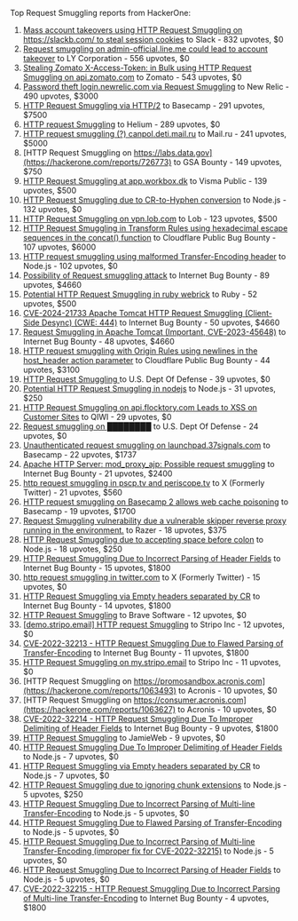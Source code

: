 Top Request Smuggling reports from HackerOne:

1. [Mass account takeovers using HTTP Request Smuggling on https://slackb.com/ to steal session cookies](https://hackerone.com/reports/737140) to Slack - 832 upvotes, $0
2. [Request smuggling on admin-official.line.me could lead to account takeover](https://hackerone.com/reports/740037) to LY Corporation - 556 upvotes, $0
3. [Stealing Zomato X-Access-Token: in Bulk using HTTP Request Smuggling on api.zomato.com](https://hackerone.com/reports/771666) to Zomato - 543 upvotes, $0
4. [Password theft login.newrelic.com via Request Smuggling](https://hackerone.com/reports/498052) to New Relic - 490 upvotes, $3000
5. [HTTP Request Smuggling via HTTP/2](https://hackerone.com/reports/1211724) to Basecamp - 291 upvotes, $7500
6. [HTTP request Smuggling](https://hackerone.com/reports/867952) to Helium - 289 upvotes, $0
7. [HTTP request smuggling (?) canpol.deti.mail.ru](https://hackerone.com/reports/957881) to Mail.ru - 241 upvotes, $5000
8. [HTTP Request Smuggling on https://labs.data.gov](https://hackerone.com/reports/726773) to GSA Bounty - 149 upvotes, $750
9. [HTTP Request Smuggling at app.workbox.dk](https://hackerone.com/reports/919988) to Visma Public - 139 upvotes, $500
10. [HTTP Request Smuggling due to CR-to-Hyphen conversion](https://hackerone.com/reports/922597) to Node.js - 132 upvotes, $0
11. [HTTP Request Smuggling on vpn.lob.com](https://hackerone.com/reports/694604) to Lob - 123 upvotes, $500
12. [HTTP Request Smuggling in Transform Rules using hexadecimal escape sequences in the concat() function](https://hackerone.com/reports/1478633) to Cloudflare Public Bug Bounty - 107 upvotes, $6000
13. [HTTP request smuggling using malformed Transfer-Encoding header](https://hackerone.com/reports/735748) to Node.js - 102 upvotes, $0
14. [Possibility of Request smuggling attack](https://hackerone.com/reports/2280391) to Internet Bug Bounty - 89 upvotes, $4660
15. [Potential HTTP Request Smuggling in ruby webrick](https://hackerone.com/reports/965267) to Ruby - 52 upvotes, $500
16. [CVE-2024-21733 Apache Tomcat HTTP Request Smuggling (Client- Side Desync) (CWE: 444)](https://hackerone.com/reports/2327341) to Internet Bug Bounty - 50 upvotes, $4660
17. [Request Smuggling in Apache Tomcat (Important, CVE-2023-45648)](https://hackerone.com/reports/2299692) to Internet Bug Bounty - 48 upvotes, $4660
18. [HTTP request smuggling with Origin Rules using newlines in the host_header action parameter](https://hackerone.com/reports/1575912) to Cloudflare Public Bug Bounty - 44 upvotes, $3100
19. [HTTP Request Smuggling ](https://hackerone.com/reports/1120982) to U.S. Dept Of Defense - 39 upvotes, $0
20. [Potential HTTP Request Smuggling in nodejs](https://hackerone.com/reports/1002188) to Node.js - 31 upvotes, $250
21. [HTTP Request Smuggling on api.flocktory.com Leads to XSS on Customer Sites](https://hackerone.com/reports/955170) to QIWI - 29 upvotes, $0
22. [Request smuggling on ████████](https://hackerone.com/reports/526880) to U.S. Dept Of Defense - 24 upvotes, $0
23. [Unauthenticated request smuggling on launchpad.37signals.com](https://hackerone.com/reports/867577) to Basecamp - 22 upvotes, $1737
24. [Apache HTTP Server: mod_proxy_ajp: Possible request smuggling](https://hackerone.com/reports/1594627) to Internet Bug Bounty - 21 upvotes, $2400
25. [http request smuggling in pscp.tv and periscope.tv](https://hackerone.com/reports/713285) to X (Formerly Twitter) - 21 upvotes, $560
26. [HTTP request smuggling on Basecamp 2 allows web cache poisoning](https://hackerone.com/reports/919175) to Basecamp - 19 upvotes, $1700
27. [Request Smuggling vulnerability due a vulnerable skipper reverse proxy running in the environment.](https://hackerone.com/reports/711679) to Razer - 18 upvotes, $375
28. [HTTP Request Smuggling due to accepting space before colon](https://hackerone.com/reports/1238709) to Node.js - 18 upvotes, $250
29. [HTTP Request Smuggling Due to Incorrect Parsing of Header Fields](https://hackerone.com/reports/1888760) to Internet Bug Bounty - 15 upvotes, $1800
30. [http request smuggling in  twitter.com](https://hackerone.com/reports/715996) to X (Formerly Twitter) - 15 upvotes, $0
31. [HTTP Request Smuggling via Empty headers separated by CR](https://hackerone.com/reports/2032842) to Internet Bug Bounty - 14 upvotes, $1800
32. [HTTP Request Smuggling](https://hackerone.com/reports/866382) to Brave Software - 12 upvotes, $0
33. [[demo.stripo.email] HTTP request Smuggling](https://hackerone.com/reports/1631228) to Stripo Inc - 12 upvotes, $0
34. [ CVE-2022-32213 - HTTP Request Smuggling Due to Flawed Parsing of Transfer-Encoding](https://hackerone.com/reports/1630668) to Internet Bug Bounty - 11 upvotes, $1800
35. [HTTP Request Smuggling on my.stripo.email](https://hackerone.com/reports/777651) to Stripo Inc - 11 upvotes, $0
36. [HTTP Request Smuggling on https://promosandbox.acronis.com](https://hackerone.com/reports/1063493) to Acronis - 10 upvotes, $0
37. [HTTP Request Smuggling on https://consumer.acronis.com](https://hackerone.com/reports/1063627) to Acronis - 10 upvotes, $0
38. [CVE-2022-32214 - HTTP Request Smuggling Due To Improper Delimiting of Header Fields](https://hackerone.com/reports/1630669) to Internet Bug Bounty - 9 upvotes, $1800
39. [HTTP Request Smuggling](https://hackerone.com/reports/643225) to JamieWeb - 9 upvotes, $0
40. [HTTP Request Smuggling Due To Improper Delimiting of Header Fields](https://hackerone.com/reports/1524692) to Node.js - 7 upvotes, $0
41. [HTTP Request Smuggling via Empty headers separated by CR](https://hackerone.com/reports/2001873) to Node.js - 7 upvotes, $0
42. [HTTP Request Smuggling due to ignoring chunk extensions](https://hackerone.com/reports/1238099) to Node.js - 5 upvotes, $250
43. [HTTP Request Smuggling Due to Incorrect Parsing of Multi-line Transfer-Encoding](https://hackerone.com/reports/1501679) to Node.js - 5 upvotes, $0
44. [HTTP Request Smuggling Due to Flawed Parsing of Transfer-Encoding ](https://hackerone.com/reports/1524555) to Node.js - 5 upvotes, $0
45. [HTTP Request Smuggling Due to Incorrect Parsing of Multi-line Transfer-Encoding (improper fix for CVE-2022-32215)](https://hackerone.com/reports/1665156) to Node.js - 5 upvotes, $0
46. [HTTP Request Smuggling Due to Incorrect Parsing of Header Fields](https://hackerone.com/reports/1675191) to Node.js - 5 upvotes, $0
47. [ CVE-2022-32215 - HTTP Request Smuggling Due to Incorrect Parsing of Multi-line Transfer-Encoding](https://hackerone.com/reports/1630667) to Internet Bug Bounty - 4 upvotes, $1800
